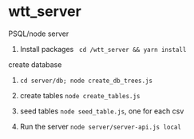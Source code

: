 # wtt_server
PSQL/node server
1. Install packages ` cd /wtt_server && yarn install`

create database 
1. `cd server/db; node create_db_trees.js`
2. create tables `node create_tables.js`
3. seed tables `node seed_table.js`, one for each csv



2. Run the server `node server/server-api.js local`


